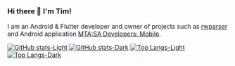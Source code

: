 ### Hi there 👋 I'm Tim!
I am an Android & Flutter developer and owner of projects such as [rwparser](https://github.com/Lime-blur/rwparser) and Android application [MTA:SA Developers: Mobile](https://play.google.com/store/apps/details?id=ru.limedev.mtacse).

[![GitHub stats-Light](https://github-readme-stats.vercel.app/api?username=Lime-blur&show_icons=true&theme=default&show=prs_merged&line_height=24&hide_border=true&bg_color=00000000&include_all_commits=true&custom_title=GitHub%20Stats#gh-light-mode-only)](https://github.com/Lime-blur#gh-light-mode-only)
[![GitHub stats-Dark](https://github-readme-stats.vercel.app/api?username=Lime-blur&show_icons=true&theme=dark&show=prs_merged&line_height=24&hide_border=true&bg_color=00000000&include_all_commits=true&custom_title=GitHub%20Stats#gh-dark-mode-only)](https://github.com/Lime-blur#gh-dark-mode-only)
[![Top Langs-Light](https://github-readme-stats.vercel.app/api/top-langs/?username=Lime-blur&layout=donut&theme=default&hide_border=true&bg_color=00000000&size_weight=0.5&count_weight=0.5#gh-light-mode-only)](https://github.com/Lime-blur#gh-light-mode-only)
[![Top Langs-Dark](https://github-readme-stats.vercel.app/api/top-langs/?username=Lime-blur&layout=donut&theme=dark&hide_border=true&bg_color=00000000&size_weight=0.5&count_weight=0.5#gh-dark-mode-only)](https://github.com/Lime-blur#gh-dark-mode-only)
